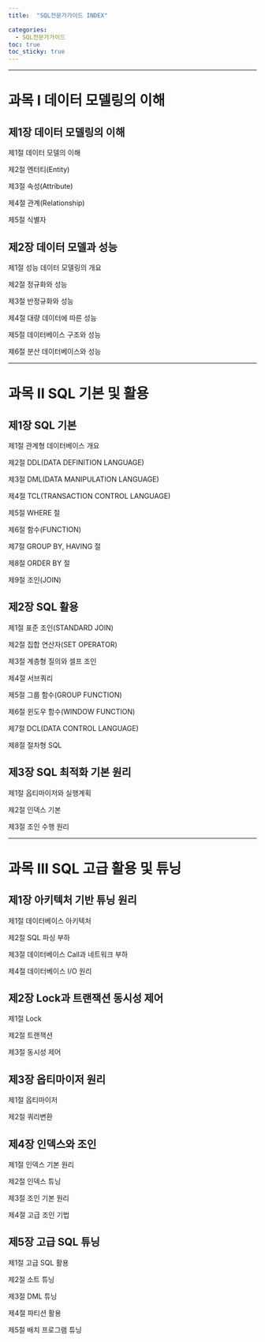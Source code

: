 ```yaml
---
title:  "SQL전문가가이드 INDEX"

categories:
  - SQL전문가가이드
toc: true
toc_sticky: true  
---
```


----------

    
과목 Ⅰ 데이터 모델링의 이해
===

제1장 데이터 모델링의 이해
---

제1절 데이터 모델의 이해

제2절 엔터티(Entity)

제3절 속성(Attribute)

제4절 관계(Relationship)

제5절 식별자

  
  
제2장 데이터 모델과 성능
---

제1절 성능 데이터 모델링의 개요

제2절 정규화와 성능

제3절 반정규화와 성능

제4절 대량 데이터에 따른 성능

제5절 데이터베이스 구조와 성능

제6절 분산 데이터베이스와 성능


----------


과목 Ⅱ SQL 기본 및 활용
===

제1장 SQL 기본
---

제1절 관계형 데이터베이스 개요

제2절 DDL(DATA DEFINITION LANGUAGE)

제3절 DML(DATA MANIPULATION LANGUAGE)

제4절 TCL(TRANSACTION CONTROL LANGUAGE)

제5절 WHERE 절

제6절 함수(FUNCTION)

제7절 GROUP BY, HAVING 절

제8절 ORDER BY 절

제9절 조인(JOIN)

제2장 SQL 활용
---

제1절 표준 조인(STANDARD JOIN)

제2절 집합 연산자(SET OPERATOR)

제3절 계층형 질의와 셀프 조인

제4절 서브쿼리

제5절 그룹 함수(GROUP FUNCTION)

제6절 윈도우 함수(WINDOW FUNCTION)

제7절 DCL(DATA CONTROL LANGUAGE)

제8절 절차형 SQL

제3장 SQL 최적화 기본 원리
---

제1절 옵티마이저와 실행계획

제2절 인덱스 기본

제3절 조인 수행 원리


----------


과목 Ⅲ SQL 고급 활용 및 튜닝
===

제1장 아키텍처 기반 튜닝 원리
---

제1절 데이터베이스 아키텍처

제2절 SQL 파싱 부하

제3절 데이터베이스 Call과 네트워크 부하

제4절 데이터베이스 I/O 원리


제2장 Lock과 트랜잭션 동시성 제어
---

제1절 Lock

제2절 트랜잭션

제3절 동시성 제어


제3장 옵티마이저 원리
---

제1절 옵티마이저

제2절 쿼리변환

제4장 인덱스와 조인
---

제1절 인덱스 기본 원리

제2절 인덱스 튜닝

제3절 조인 기본 원리

제4절 고급 조인 기법


제5장 고급 SQL 튜닝
---

제1절 고급 SQL 활용

제2절 소트 튜닝

제3절 DML 튜닝

제4절 파티션 활용

제5절 배치 프로그램 튜닝
